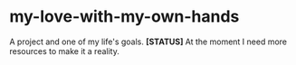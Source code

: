 # my-love-with-my-own-hands

A project and one of my life's goals.
**[STATUS]** At the moment I need more resources to make it a reality.
